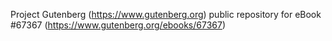 Project Gutenberg (https://www.gutenberg.org) public repository for
eBook #67367 (https://www.gutenberg.org/ebooks/67367)
